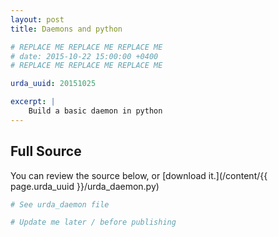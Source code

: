 ```yaml
---
layout: post
title: Daemons and python

# REPLACE ME REPLACE ME REPLACE ME
# date: 2015-10-22 15:00:00 +0400
# REPLACE ME REPLACE ME REPLACE ME

urda_uuid: 20151025

excerpt: |
    Build a basic daemon in python
---
```


## Full Source

You can review the source below, or
[download it.](/content/{{ page.urda_uuid }}/urda_daemon.py)

```python
# See urda_daemon file
```

```bash
# Update me later / before publishing
```
